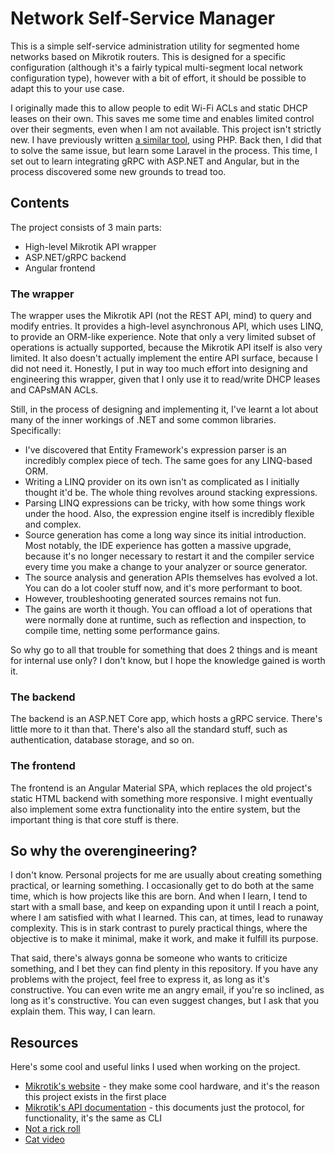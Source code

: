 # Network Self-Service Manager
This is a simple self-service administration utility for segmented home networks based on Mikrotik routers. This is
designed for a specific configuration (although it's a fairly typical multi-segment local network configuration type),
however with a bit of effort, it should be possible to adapt this to your use case.

I originally made this to allow people to edit Wi-Fi ACLs and static DHCP leases on their own. This saves me some time
and enables limited control over their segments, even when I am not available. This project isn't strictly new. I have
previously written [a similar tool][0], using PHP. Back then, I did that to solve the same issue, but learn some Laravel
in the process. This time, I set out to learn integrating gRPC with ASP.NET and Angular, but in the process discovered
some new grounds to tread too.

## Contents
The project consists of 3 main parts:
- High-level Mikrotik API wrapper
- ASP.NET/gRPC backend
- Angular frontend

### The wrapper
The wrapper uses the Mikrotik API (not the REST API, mind) to query and modify entries. It provides a high-level
asynchronous API, which uses LINQ, to provide an ORM-like experience. Note that only a very limited subset of operations
is actually supported, because the Mikrotik API itself is also very limited. It also doesn't actually implement the
entire API surface, because I did not need it. Honestly, I put in way too much effort into designing and engineering
this wrapper, given that I only use it to read/write DHCP leases and CAPsMAN ACLs.

Still, in the process of designing and implementing it, I've learnt a lot about many of the inner workings of .NET and
some common libraries. Specifically:
- I've discovered that Entity Framework's expression parser is an incredibly complex piece of tech. The same goes for
  any LINQ-based ORM.
- Writing a LINQ provider on its own isn't as complicated as I initially thought it'd be. The whole thing revolves
  around stacking expressions.
- Parsing LINQ expressions can be tricky, with how some things work under the hood. Also, the expression engine itself
  is incredibly flexible and complex.
- Source generation has come a long way since its initial introduction. Most notably, the IDE experience has gotten a
  massive upgrade, because it's no longer necessary to restart it and the compiler service every time you make a change
  to your analyzer or source generator.
- The source analysis and generation APIs themselves has evolved a lot. You can do a lot cooler stuff now, and it's more
  performant to boot.
- However, troubleshooting generated sources remains not fun.
- The gains are worth it though. You can offload a lot of operations that were normally done at runtime, such as
  reflection and inspection, to compile time, netting some performance gains.

So why go to all that trouble for something that does 2 things and is meant for internal use only? I don't know, but I
hope the knowledge gained is worth it.

### The backend
The backend is an ASP.NET Core app, which hosts a gRPC service. There's little more to it than that. There's also all
the standard stuff, such as authentication, database storage, and so on.

### The frontend
The frontend is an Angular Material SPA, which replaces the old project's static HTML backend with something more
responsive. I might eventually also implement some extra functionality into the entire system, but the important thing
is that core stuff is there.

## So why the overengineering?
I don't know. Personal projects for me are usually about creating something practical, or learning something. I
occasionally get to do both at the same time, which is how projects like this are born. And when I learn, I tend to
start with a small base, and keep on expanding upon it until I reach a point, where I am satisfied with what I learned.
This can, at times, lead to runaway complexity. This is in stark contrast to purely practical things, where the
objective is to make it minimal, make it work, and make it fulfill its purpose.

That said, there's always gonna be someone who wants to criticize something, and I bet they can find plenty in this
repository. If you have any problems with the project, feel free to express it, as long as it's constructive. You can
even write me an angry email, if you're so inclined, as long as it's constructive. You can even suggest changes, but I
ask that you explain them. This way, I can learn.

## Resources
Here's some cool and useful links I used when working on the project.

- [Mikrotik's website][1] - they make some cool hardware, and it's the reason this project exists in the first place
- [Mikrotik's API documentation][2] - this documents just the protocol, for functionality, it's the same as CLI
- [Not a rick roll][3]
- [Cat video][4]


[0]: https://gitlab.emzi0767.dev/Emzi0767/arctis-local-network-manager
[1]: https://mikrotik.com/
[2]: https://help.mikrotik.com/docs/spaces/ROS/pages/47579160/API
[3]: https://youtu.be/dQw4w9WgXcQ
[4]: https://youtu.be/h3XXlYbdzdU

